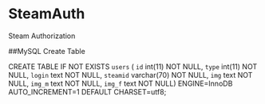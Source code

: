 # SteamAuth
Steam Authorization


##MySQL Create Table

CREATE TABLE IF NOT EXISTS `users` (    `id` int(11) NOT NULL,     `type` int(11) NOT NULL,    `login` text NOT NULL,    `steamid` varchar(70) NOT NULL,    `img` text NOT NULL,    `img_m` text NOT NULL,    `img_f` text NOT NULL) ENGINE=InnoDB AUTO_INCREMENT=1 DEFAULT CHARSET=utf8;
